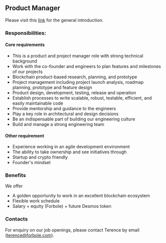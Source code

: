 ## Product Manager

Please visit this [link](../master/README.md) for the general introduction.

### Responsibilities:

#### Core requirements
- This is a product and project manager role with strong technical background
- Work with the co-founder and engineers to plan features and milestones of our projects
- Blockchain product-based research, planning, and prototype
- Project management including project launch analysis, roadmap planning, prototype and feature design
- Product design, development, testing, release and operation
- Establish processes to write scalable, robust, testable, efficient, and easily maintainable code
- Provide mentorship and guidance to the engineers
- Play a key role in architectural and design decisions
- Be an indispensable part of building our engineering culture
- Build and manage a strong engineering team

#### Other requirement
- Experience working in an agile development environment
- The ability to take ownership and see initiatives through
- Startup and crypto friendly
- Founder's mindset

### Benefits

We offer
- A golden opportunity to work in an excellent blockchain ecosystem
- Flexible work schedule
- Salary + equity (Forbole) + future Desmos token

### Contacts
For enquiry on our job openings, please contact Terence by email (terence@forbole.com).
